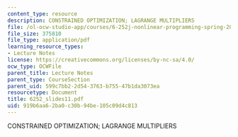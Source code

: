 ```yaml
---
content_type: resource
description: CONSTRAINED OPTIMIZATION; LAGRANGE MULTIPLIERS
file: /ol-ocw-studio-app/courses/6-252j-nonlinear-programming-spring-2003/919b6aa62ba0c30b94be105c09d4c813_6252_slides11.pdf
file_size: 375810
file_type: application/pdf
learning_resource_types:
- Lecture Notes
license: https://creativecommons.org/licenses/by-nc-sa/4.0/
ocw_type: OCWFile
parent_title: Lecture Notes
parent_type: CourseSection
parent_uid: 599c7bb2-2d54-3763-b755-47b1da3073ea
resourcetype: Document
title: 6252_slides11.pdf
uid: 919b6aa6-2ba0-c30b-94be-105c09d4c813
---
```

CONSTRAINED OPTIMIZATION; LAGRANGE MULTIPLIERS